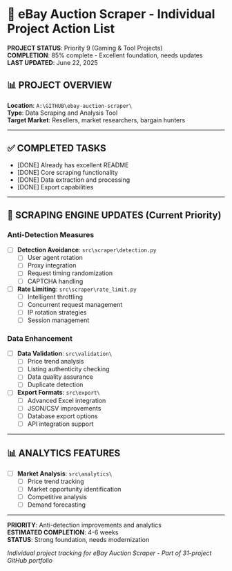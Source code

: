 # 🛒 eBay Auction Scraper - Individual Project Action List

**PROJECT STATUS**: Priority 9 (Gaming & Tool Projects)  
**COMPLETION**: 85% complete - Excellent foundation, needs updates  
**LAST UPDATED**: June 22, 2025  

## 📊 PROJECT OVERVIEW

**Location**: `A:\GITHUB\ebay-auction-scraper\`  
**Type**: Data Scraping and Analysis Tool  
**Target Market**: Resellers, market researchers, bargain hunters  

---

## ✅ COMPLETED TASKS
- [DONE] Already has excellent README
- [DONE] Core scraping functionality
- [DONE] Data extraction and processing
- [DONE] Export capabilities

---

## 🔧 SCRAPING ENGINE UPDATES (Current Priority)

### Anti-Detection Measures
- [ ] **Detection Avoidance**: `src\scraper\detection.py`
  - [ ] User agent rotation
  - [ ] Proxy integration
  - [ ] Request timing randomization
  - [ ] CAPTCHA handling

- [ ] **Rate Limiting**: `src\scraper\rate_limit.py`
  - [ ] Intelligent throttling
  - [ ] Concurrent request management
  - [ ] IP rotation strategies
  - [ ] Session management

### Data Enhancement
- [ ] **Data Validation**: `src\validation\`
  - [ ] Price trend analysis
  - [ ] Listing authenticity checking
  - [ ] Data quality assurance
  - [ ] Duplicate detection

- [ ] **Export Formats**: `src\export\`
  - [ ] Advanced Excel integration
  - [ ] JSON/CSV improvements
  - [ ] Database export options
  - [ ] API integration support

---

## 📊 ANALYTICS FEATURES
- [ ] **Market Analysis**: `src\analytics\`
  - [ ] Price trend tracking
  - [ ] Market opportunity identification
  - [ ] Competitive analysis
  - [ ] Demand forecasting

---

**PRIORITY**: Anti-detection improvements and analytics  
**ESTIMATED COMPLETION**: 4-6 weeks  
**STATUS**: Strong foundation, needs modernization  

*Individual project tracking for eBay Auction Scraper - Part of 31-project GitHub portfolio*
